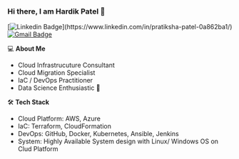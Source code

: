### Hi there, I am Hardik Patel 👋
[![Linkedin Badge](https://img.shields.io/badge/-PratikshaPatel-blue?style=flat-square&logo=Linkedin&logoColor=white&link=[https://www.linkedin.com/in/hardikip/](https://www.linkedin.com/in/pratiksha-patel-0a862ba1/))](https://www.linkedin.com/in/pratiksha-patel-0a862ba1/)
[![Gmail Badge](https://img.shields.io/badge/-pratiksha28785@gmail.com-c14438?style=flat-square&logo=Gmail&logoColor=white&link=mailto:pratiksha28785@gmail.com)](mailto:pratiksha28785@gmail.com)

💻 **About Me**
- Cloud Infrastrucuture Consultant
- Cloud Migration Specialist
- IaC / DevOps Practitioner
- Data Science Enthusiastic 😬


🛠 **Tech Stack**

- Cloud Platform: AWS, Azure
- IaC: Terraform, CloudFormation
- DevOps: GitHub, Docker, Kubernetes, Ansible, Jenkins
- System: Highly Available System design with Linux/ Windows OS on Clud Platform
